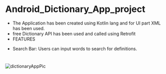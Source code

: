# Android_Dictionary_App_project
* The Application has been created using Kotlin lang and for UI part XML has been used.
* free Dictionary API has been used and called using Retrofit
* FEATURES
- Search Bar: Users can input words to search for definitions.
#
#
![dictionaryAppPic](https://github.com/user-attachments/assets/3333625c-ff83-48b0-9c98-950b712be2a6)
